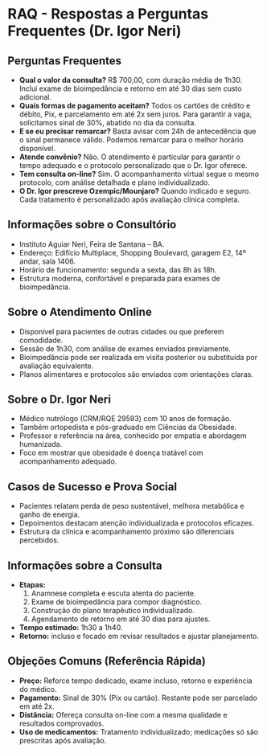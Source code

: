 # RAQ - Respostas a Perguntas Frequentes (Dr. Igor Neri)

## Perguntas Frequentes
- **Qual o valor da consulta?** R$ 700,00, com duração média de 1h30. Inclui exame de bioimpedância e retorno em até 30 dias sem custo adicional.
- **Quais formas de pagamento aceitam?** Todos os cartões de crédito e débito, Pix, e parcelamento em até 2x sem juros. Para garantir a vaga, solicitamos sinal de 30%, abatido no dia da consulta.
- **E se eu precisar remarcar?** Basta avisar com 24h de antecedência que o sinal permanece válido. Podemos remarcar para o melhor horário disponível.
- **Atende convênio?** Não. O atendimento é particular para garantir o tempo adequado e o protocolo personalizado que o Dr. Igor oferece.
- **Tem consulta on-line?** Sim. O acompanhamento virtual segue o mesmo protocolo, com análise detalhada e plano individualizado.
- **O Dr. Igor prescreve Ozempic/Mounjaro?** Quando indicado e seguro. Cada tratamento é personalizado após avaliação clínica completa.

## Informações sobre o Consultório
- Instituto Aguiar Neri, Feira de Santana – BA.
- Endereço: Edifício Multiplace, Shopping Boulevard, garagem E2, 14º andar, sala 1406.
- Horário de funcionamento: segunda a sexta, das 8h às 18h.
- Estrutura moderna, confortável e preparada para exames de bioimpedância.

## Sobre o Atendimento Online
- Disponível para pacientes de outras cidades ou que preferem comodidade.
- Sessão de 1h30, com análise de exames enviados previamente.
- Bioimpedância pode ser realizada em visita posterior ou substituída por avaliação equivalente.
- Planos alimentares e protocolos são enviados com orientações claras.

## Sobre o Dr. Igor Neri
- Médico nutrólogo (CRM/RQE 29593) com 10 anos de formação.
- Também ortopedista e pós-graduado em Ciências da Obesidade.
- Professor e referência na área, conhecido por empatia e abordagem humanizada.
- Foco em mostrar que obesidade é doença tratável com acompanhamento adequado.

## Casos de Sucesso e Prova Social
- Pacientes relatam perda de peso sustentável, melhora metabólica e ganho de energia.
- Depoimentos destacam atenção individualizada e protocolos eficazes.
- Estrutura da clínica e acompanhamento próximo são diferenciais percebidos.

## Informações sobre a Consulta
- **Etapas:**
  1. Anamnese completa e escuta atenta do paciente.
  2. Exame de bioimpedância para compor diagnóstico.
  3. Construção do plano terapêutico individualizado.
  4. Agendamento de retorno em até 30 dias para ajustes.
- **Tempo estimado:** 1h30 a 1h40.
- **Retorno:** incluso e focado em revisar resultados e ajustar planejamento.

## Objeções Comuns (Referência Rápida)
- **Preço:** Reforce tempo dedicado, exame incluso, retorno e experiência do médico.
- **Pagamento:** Sinal de 30% (Pix ou cartão). Restante pode ser parcelado em até 2x.
- **Distância:** Ofereça consulta on-line com a mesma qualidade e resultados comprovados.
- **Uso de medicamentos:** Tratamento individualizado; medicações só são prescritas após avaliação.
